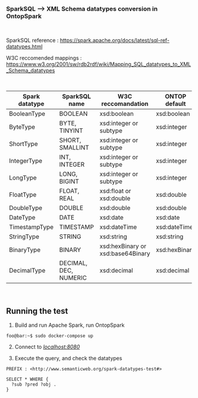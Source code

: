 ### SparkSQL --> XML Schema datatypes conversion in OntopSpark

</br>

SparkSQL reference : <https://spark.apache.org/docs/latest/sql-ref-datatypes.html>

W3C reccomended mappings : <https://www.w3.org/2001/sw/rdb2rdf/wiki/Mapping_SQL_datatypes_to_XML_Schema_datatypes>

</br>

| Spark datatype | SparkSQL name | W3C reccomandation | ONTOP default | OntopSpark |
|----------------|---------------|--------------------|---------------|---------------|
| BooleanType | BOOLEAN | xsd:boolean | xsd:boolean | |
| ByteType | BYTE, TINYINT | xsd:integer or subtype | xsd:integer | xsd:byte |
| ShortType | SHORT, SMALLINT | xsd:integer or subtype | xsd:integer | xsd:short |
| IntegerType | INT, INTEGER | xsd:integer or subtype | xsd:integer | xsd:int |
| LongType | LONG, BIGINT | xsd:integer or subtype | xsd:integer | xsd:long |
| FloatType | FLOAT, REAL | xsd:float or xsd:double | xsd:double | xsd:float |
| DoubleType | DOUBLE | xsd:double | xsd:double | |
| DateType | DATE | xsd:date | xsd:date | |
| TimestampType | TIMESTAMP | xsd:dateTime | xsd:dateTime | |
| StringType | STRING | xsd:string | xsd:string | |
| BinaryType | BINARY | xsd:hexBinary or xsd:base64Binary | xsd:hexBinary | |
| DecimalType | DECIMAL, DEC, NUMERIC | xsd:decimal | xsd:decimal | |

</br>

## Running the test

1. Build and run Apache Spark, run OntopSpark
  ```console
  foo@bar:~$ sudo docker-compose up
  ```

2. Connect to [_localhost:8080_](http://localhost:8080/)

3. Execute the query, and check the datatypes

  ```
  PREFIX : <http://www.semanticweb.org/spark-datatypes-test#>

  SELECT * WHERE {
    ?sub ?pred ?obj .
  }
  ```
